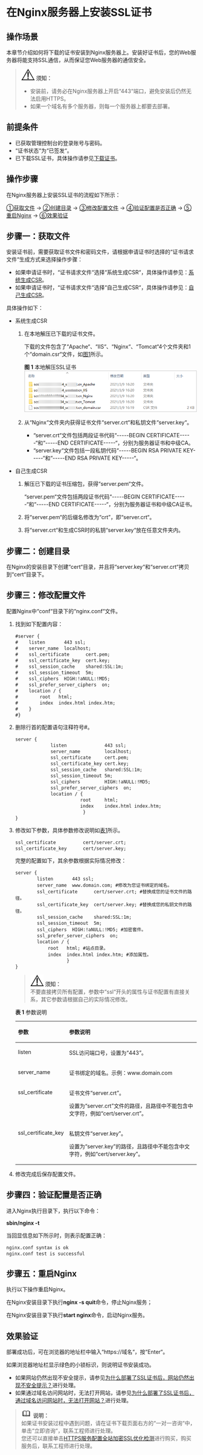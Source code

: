 # 在Nginx服务器上安装SSL证书<a name="ZH-CN_TOPIC_0171809251"></a>

## 操作场景<a name="section14208195416611"></a>

本章节介绍如何将下载的证书安装到Nginx服务器上。安装好证书后，您的Web服务器将能支持SSL通信，从而保证您Web服务器的通信安全。

>![](public_sys-resources/icon-notice.gif) **须知：**   
>-   安装前，请务必在Nginx服务器上开启“443“端口，避免安装后仍然无法启用HTTPS。  
>-   如果一个域名有多个服务器，则每一个服务器上都要去部署。  

## 前提条件<a name="section171927174218"></a>

-   已获取管理控制台的登录账号与密码。
-   “证书状态“为“已签发“。
-   已下载SSL证书，具体操作请参见[下载证书](下载证书.md)。

## 操作步骤<a name="section6411655151013"></a>

在Nginx服务器上安装SSL证书的流程如下所示：

[①获取文件](#section1695131981311)  →  [②创建目录](#section12396955146)  →  [③修改配置文件](#section107625153145)  →  [④验证配置是否正确](#section9969162141410)  →  [⑤重启Nginx](#section1334319226163)  →  [⑥效果验证](#section17691911165112)

## 步骤一：获取文件<a name="section1695131981311"></a>

安装证书前，需要获取证书文件和密码文件，请根据申请证书时选择的“证书请求文件“生成方式来选择操作步骤：

-   如果申请证书时，“证书请求文件“选择“系统生成CSR“，具体操作请参见：[系统生成CSR](#li132139219148)。
-   如果申请证书时，“证书请求文件“选择“自己生成CSR“，具体操作请参见：[自己生成CSR](#li12143211413)。

具体操作如下：

-   <a name="li132139219148"></a>系统生成CSR
    1.  在本地解压已下载的证书文件。

        下载的文件包含了“Apache“、“IIS“、“Nginx“、“Tomcat“4个文件夹和1个“domain.csr“文件，如[图1](#zh-cn_topic_0171809250_zh-cn_topic_0110866190_fdd76c20249e24d95b7a52872f72f84fd)所示。

        **图 1**  本地解压SSL证书<a name="zh-cn_topic_0171809250_zh-cn_topic_0110866190_fdd76c20249e24d95b7a52872f72f84fd"></a>  
        ![](figures/本地解压SSL证书.png "本地解压SSL证书")

    2.  从“Nginx“文件夹内获得证书文件“server.crt“和私钥文件“server.key“。
        -   “server.crt“文件包括两段证书代码“-----BEGIN CERTIFICATE-----“和“-----END CERTIFICATE-----“，分别为服务器证书和中级CA。
        -   “server.key“文件包括一段私钥代码“-----BEGIN RSA PRIVATE KEY-----“和“-----END RSA PRIVATE KEY-----“。


-   <a name="li12143211413"></a>自己生成CSR
    1.  解压已下载的证书压缩包，获得“server.pem“文件。

        “server.pem“文件包括两段证书代码“-----BEGIN CERTIFICATE-----“和“-----END CERTIFICATE-----“，分别为服务器证书和中级CA证书。

    2.  将“server.pem“的后缀名修改为“crt”，即“server.crt“。
    3.  将“server.crt“和生成CSR时的私钥“server.key“放在任意文件夹内。


## 步骤二：创建目录<a name="section12396955146"></a>

在Nginx的安装目录下创建“cert“目录，并且将“server.key“和“server.crt“拷贝到“cert“目录下。

## 步骤三：修改配置文件<a name="section107625153145"></a>

配置Nginx中“conf“目录下的“nginx.conf“文件。

1.  找到如下配置内容：

    ```
    #server {
    #    listen       443 ssl;
    #    server_name  localhost;
    #    ssl_certificate      cert.pem;
    #    ssl_certificate_key  cert.key;
    #    ssl_session_cache    shared:SSL:1m;
    #    ssl_session_timeout  5m;
    #    ssl_ciphers  HIGH:!aNULL:!MD5;
    #    ssl_prefer_server_ciphers  on;
    #    location / {
    #        root   html;
    #        index  index.html index.htm;
    #    }
    #}
    ```

2.  删除行首的配置语句注释符号\#。

    ```
    server {  
                 listen              443 ssl;  
                 server_name         localhost;
                 ssl_certificate     cert.pem;  
                 ssl_certificate_key cert.key;
                 ssl_session_cache   shared:SSL:1m;  
                 ssl_session_timeout 5m;  
                 ssl_ciphers         HIGH:!aNULL:!MD5;         
                 ssl_prefer_server_ciphers  on;  
                 location / {  
                            root     html; 
                            index    index.html index.htm;  
                             }  
    }
    ```

3.  修改如下参数，具体参数修改说明如[表1](#table4462648181517)所示。

    ```
    ssl_certificate          cert/server.crt;    
    ssl_certificate_key      cert/server.key;   
    ```

    完整的配置如下，其余参数根据实际情况修改：

    ```
    server {
            listen       443 ssl;
            server_name  www.domain.com; #修改为您证书绑定的域名。
            ssl_certificate      cert/server.crt; #替换成您的证书文件的路径。
            ssl_certificate_key  cert/server.key; #替换成您的私钥文件的路径。
            ssl_session_cache    shared:SSL:1m;
            ssl_session_timeout  5m;
            ssl_ciphers  HIGH:!aNULL:!MD5; #加密套件。
            ssl_prefer_server_ciphers  on;
            location / {
                root   html; #站点目录。
                index  index.html index.htm; #添加属性。
                       }  
    }
    ```

    >![](public_sys-resources/icon-notice.gif) **须知：**   
    >不要直接拷贝所有配置，参数中“ssl“开头的属性与证书配置有直接关系，其它参数请根据自己的实际情况修改。  

    **表 1**  参数说明

    <a name="table4462648181517"></a>
    <table><thead align="left"><tr id="row1446274819154"><th class="cellrowborder" valign="top" width="25.619999999999997%" id="mcps1.2.3.1.1"><p id="p144628487152"><a name="p144628487152"></a><a name="p144628487152"></a>参数</p>
    </th>
    <th class="cellrowborder" valign="top" width="74.38%" id="mcps1.2.3.1.2"><p id="p16462104814154"><a name="p16462104814154"></a><a name="p16462104814154"></a>参数说明</p>
    </th>
    </tr>
    </thead>
    <tbody><tr id="row2462154818156"><td class="cellrowborder" valign="top" width="25.619999999999997%" headers="mcps1.2.3.1.1 "><p id="p13462194817156"><a name="p13462194817156"></a><a name="p13462194817156"></a>listen</p>
    </td>
    <td class="cellrowborder" valign="top" width="74.38%" headers="mcps1.2.3.1.2 "><p id="p1146244815153"><a name="p1146244815153"></a><a name="p1146244815153"></a>SSL访问端口号，设置为<span class="parmvalue" id="parmvalue9462348151514"><a name="parmvalue9462348151514"></a><a name="parmvalue9462348151514"></a>“443”</span>。</p>
    </td>
    </tr>
    <tr id="row1146216480154"><td class="cellrowborder" valign="top" width="25.619999999999997%" headers="mcps1.2.3.1.1 "><p id="p5462164801519"><a name="p5462164801519"></a><a name="p5462164801519"></a>server_name</p>
    </td>
    <td class="cellrowborder" valign="top" width="74.38%" headers="mcps1.2.3.1.2 "><p id="p24621348171514"><a name="p24621348171514"></a><a name="p24621348171514"></a>证书绑定的域名。示例：www.domain.com</p>
    </td>
    </tr>
    <tr id="row11462848191514"><td class="cellrowborder" valign="top" width="25.619999999999997%" headers="mcps1.2.3.1.1 "><p id="p1246254871516"><a name="p1246254871516"></a><a name="p1246254871516"></a>ssl_certificate</p>
    </td>
    <td class="cellrowborder" valign="top" width="74.38%" headers="mcps1.2.3.1.2 "><p id="p546274811520"><a name="p546274811520"></a><a name="p546274811520"></a>证书文件<span class="filepath" id="filepath34621448161519"><a name="filepath34621448161519"></a><a name="filepath34621448161519"></a>“server.crt”</span>。</p>
    <p id="p1746312483156"><a name="p1746312483156"></a><a name="p1746312483156"></a>设置为<span class="filepath" id="filepath94632048151517"><a name="filepath94632048151517"></a><a name="filepath94632048151517"></a>“server.crt”</span>文件的路径，且路径中不能包含中文字符，例如<span class="filepath" id="filepath1146316483152"><a name="filepath1146316483152"></a><a name="filepath1146316483152"></a>“cert/server.crt”</span>。</p>
    </td>
    </tr>
    <tr id="row94639482156"><td class="cellrowborder" valign="top" width="25.619999999999997%" headers="mcps1.2.3.1.1 "><p id="p18463164831514"><a name="p18463164831514"></a><a name="p18463164831514"></a>ssl_certificate_key</p>
    </td>
    <td class="cellrowborder" valign="top" width="74.38%" headers="mcps1.2.3.1.2 "><p id="p16463154812157"><a name="p16463154812157"></a><a name="p16463154812157"></a>私钥文件<span class="filepath" id="filepath1946313481155"><a name="filepath1946313481155"></a><a name="filepath1946313481155"></a>“server.key”</span>。</p>
    <p id="p146324871517"><a name="p146324871517"></a><a name="p146324871517"></a>设置为<span class="filepath" id="filepath0463144816155"><a name="filepath0463144816155"></a><a name="filepath0463144816155"></a>“server.key”</span>的路径，且路径中不能包含中文字符，例如<span class="filepath" id="filepath3463184817155"><a name="filepath3463184817155"></a><a name="filepath3463184817155"></a>“cert/server.key”</span>。</p>
    </td>
    </tr>
    </tbody>
    </table>

4.  修改完成后保存配置文件。

## 步骤四：验证配置是否正确<a name="section9969162141410"></a>

进入Nginx执行目录下，执行以下命令：

****sbin/nginx -t****

当回显信息如下所示时，则表示配置正确：

```
nginx.conf syntax is ok
nginx.conf test is successful
```

## 步骤五：重启Nginx<a name="section1334319226163"></a>

执行以下操作重启Nginx。

在Nginx安装目录下执行**nginx -s quit**命令，停止Nginx服务；

在Nginx安装目录下执行****start nginx****命令，启动Nginx服务。

## 效果验证<a name="section17691911165112"></a>

部署成功后，可在浏览器的地址栏中输入“https://域名“，按“Enter“。

如果浏览器地址栏显示绿色的小锁标识，则说明证书安装成功。

-   如果网站仍然出现不安全提示，请参见[为什么部署了SSL证书后，网站仍然出现不安全提示？](https://support.huaweicloud.com/scm_faq/scm_01_0098.html)进行处理。
-   如果通过域名访问网站时，无法打开网站，请参见[为什么部署了SSL证书后，通过域名访问网站时，无法打开网站？](https://support.huaweicloud.com/scm_faq/scm_01_0099.html)进行处理。

>![](public_sys-resources/icon-note.gif) **说明：**   
>如果证书安装过程中遇到问题，请在证书下载页面右方的“一对一咨询“中，单击“立即咨询“，联系工程师进行处理。  
>您还可以直接单击[HTTPS服务配置全站加密SSL优化检测](https://market.huaweicloud.com/product/00301-120142-0--0)进行购买，购买服务后，联系工程师进行处理。  

